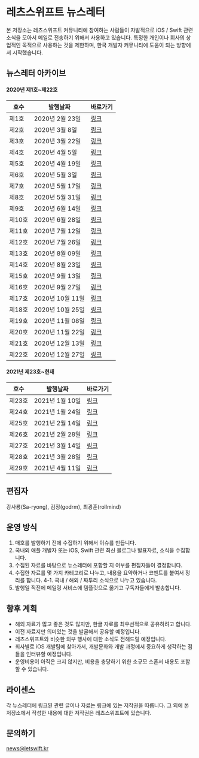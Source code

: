 # 레츠스위프트 뉴스레터 

본 저장소는 레츠스위프트 커뮤니티에 참여하는 사람들이 자발적으로 iOS / Swift 관련 소식을 모아서 메일로 전송하기 위해서 사용하고 있습니다. 특정한 개인이나 회사의 상업적인 목적으로 사용하는 것을 제한하며, 한국 개발자 커뮤니티에 도움이 되는 방향에서 시작했습니다. 

## 뉴스레터 아카이브

#### 2020년 제1호~제22호 

|호수|발행날짜|바로가기|
|--|--|--|
|제1호|2020년 2월 23일|[링크](https://stib.ee/o202)|
|제2호|2020년 3월 8일|[링크](https://stib.ee/um12)|
|제3호|2020년 3월 22일|[링크](https://stibee.com/api/v1.0/emails/share/IJHzXGwmCgg4MIcrOXd9ud_oiDTeVg==)|
|제4호|2020년 4월 5일|[링크](https://stibee.com/api/v1.0/emails/share/9yZfOCB9Pp5zyuF-oHNGx39sDbro5Q==?fbclid=IwAR2Y0zYTSVsJR78N-JM4PH4rxX6fqBGBeacGMkXjmWk6NqsIuS6ajeXCStw)|
|제5호|2020년 4월 19일|[링크](https://stibee.com/api/v1.0/emails/share/lDcnhD65tcmUBVDjcRy1JY1Ut4wMXA==)|
|제6호|2020년 5월 3일|[링크](https://stibee.com/api/v1.0/emails/share/f3zE8J8_Z2NwM66l84TzNVz4LbbyYA==)|
|제7호|2020년 5월 17일|[링크](https://stibee.com/api/v1.0/emails/share/9_dqwFcOIeQq-6dMlitXYpRhJLPVbQ==)|
|제8호|2020년 5월 31일|[링크](https://stibee.com/api/v1.0/emails/share/QS9Xt0YTjRrzvY1i4Nj3DbTRWyot1Q==)|
|제9호|2020년 6월 14일|[링크](https://stib.ee/q2F2)|
|제10호|2020년 6월 28일|[링크](https://stib.ee/TEH2)|
|제11호|2020년 7월 12일|[링크](https://stib.ee/KLJ2)|
|제12호|2020년 7월 26일|[링크](https://stib.ee/7XL2)|
|제13호|2020년 8월 09일|[링크](https://stib.ee/qhM2)|
|제14호|2020년 8월 23일|[링크](https://stib.ee/kmP2)|
|제15호|2020년 9월 13일|[링크](https://stib.ee/ddT2)|
|제16호|2020년 9월 27일|[링크](https://stib.ee/sLW2)|
|제17호|2020년 10월 11일|[링크](https://stib.ee/LHY2)|
|제18호|2020년 10월 25일|[링크](https://stib.ee/XGb2)|
|제19호|2020년 11월 08일|[링크](https://stib.ee/9Xe2)|
|제20호|2020년 11월 22일|[링크](https://stib.ee/yjh2)|
|제21호|2020년 12월 13일|[링크](https://stib.ee/0mn2)|
|제22호|2020년 12월 27일|[링크](https://stib.ee/awp2)|

#### 2021년 제23호~현재

|호수|발행날짜|바로가기|
|--|--|--|
|제23호|2021년 1월 10일|[링크](https://stib.ee/Y1t2)|
|제24호|2021년 1월 24일|[링크](https://stib.ee/wRw2)|
|제25호|2021년 2월 14일|[링크](https://stib.ee/eO13)|
|제26호|2021년 2월 28일|[링크](https://stib.ee/RG53)|
|제27호|2021년 3월 14일|[링크](https://stib.ee/Rl83)|
|제28호|2021년 3월 28일|[링크](https://stib.ee/QbC3)|
|제29호|2021년 4월 11일|[링크](https://stib.ee/XdC3)|


## 편집자

강사룡(Sa-ryong), 김정(godrm), 최광훈(rollmind)

## 운영 방식

1. 매호를 발행하기 전에 수집하기 위해서 이슈를 만듭니다. 
2. 국내외 애플 개발자 또는 iOS, Swift 관련 최신 블로그나 발표자료, 소식을 수집합니다. 
3. 수집된 자료를 바탕으로 뉴스레터에 포함할 지 여부를 편집자들이 결정합니다. 
4. 수집한 자료를 몇 가지 카테고리로 나누고, 내용을 요약하거나 코멘트를 붙여서 정리를 합니다.
    4-1. 국내 / 해외 / 짜투리 소식으로 나누고 있습니다. 
5. 발행일 직전에 메일링 서비스에 템플릿으로 옮기고 구독자들에게 발송합니다. 

## 향후 계획

- 해외 자료가 많고 좋은 것도 많지만, 한글 자료를 최우선적으로 공유하려고 합니다. 
- 이전 자료지만 의미있는 것을 발굴해서 공유할 예정입니다. 
- 레츠스위프트와 비슷한 외부 행사에 대한 소식도 전해드릴 예정입니다.
- 회사별로 iOS 개발팀에 찾아가서, 개발문화와 개발 과정에서 중요하게 생각하는 점들을 인터뷰할 예정입니다. 
- 운영비용이 아직은 크지 않지만, 비용을 충당하기 위한 소규모 스폰서 내용도 포함할 수 있습니다. 

## 라이센스 

각 뉴스레터에 링크된 관련 글이나 자료는 링크에 있는 저작권을 따릅니다.
그 외에 본 저장소에서 작성한 내용에 대한 저작권은 레츠스위프트에 있습니다. 

## 문의하기

news@letswift.kr 
